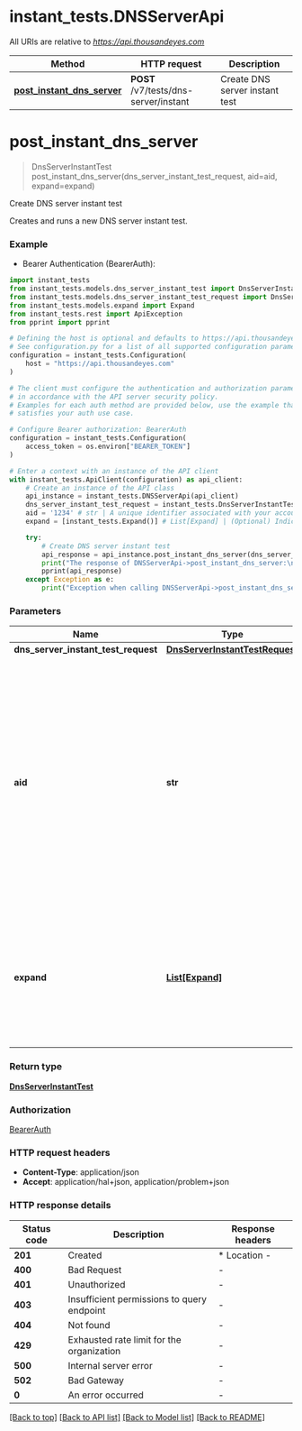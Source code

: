 # instant_tests.DNSServerApi

All URIs are relative to *https://api.thousandeyes.com*

Method | HTTP request | Description
------------- | ------------- | -------------
[**post_instant_dns_server**](DNSServerApi.md#post_instant_dns_server) | **POST** /v7/tests/dns-server/instant | Create DNS server instant test


# **post_instant_dns_server**
> DnsServerInstantTest post_instant_dns_server(dns_server_instant_test_request, aid=aid, expand=expand)

Create DNS server instant test

Creates and runs a new DNS server instant test.

### Example

* Bearer Authentication (BearerAuth):

```python
import instant_tests
from instant_tests.models.dns_server_instant_test import DnsServerInstantTest
from instant_tests.models.dns_server_instant_test_request import DnsServerInstantTestRequest
from instant_tests.models.expand import Expand
from instant_tests.rest import ApiException
from pprint import pprint

# Defining the host is optional and defaults to https://api.thousandeyes.com
# See configuration.py for a list of all supported configuration parameters.
configuration = instant_tests.Configuration(
    host = "https://api.thousandeyes.com"
)

# The client must configure the authentication and authorization parameters
# in accordance with the API server security policy.
# Examples for each auth method are provided below, use the example that
# satisfies your auth use case.

# Configure Bearer authorization: BearerAuth
configuration = instant_tests.Configuration(
    access_token = os.environ["BEARER_TOKEN"]
)

# Enter a context with an instance of the API client
with instant_tests.ApiClient(configuration) as api_client:
    # Create an instance of the API class
    api_instance = instant_tests.DNSServerApi(api_client)
    dns_server_instant_test_request = instant_tests.DnsServerInstantTestRequest() # DnsServerInstantTestRequest | 
    aid = '1234' # str | A unique identifier associated with your account group. You can retrieve your `AccountGroupId` from the `/account-groups` endpoint. Note that you must be assigned to the target account group. Specifying this parameter without being assigned to the target account group will result in an error response. (optional)
    expand = [instant_tests.Expand()] # List[Expand] | (Optional) Indicates if the test sub-resources should be expanded. Defaults to no expansion. To expand the `agents` sub-resource, use the query `?expand=agent`. (optional)

    try:
        # Create DNS server instant test
        api_response = api_instance.post_instant_dns_server(dns_server_instant_test_request, aid=aid, expand=expand)
        print("The response of DNSServerApi->post_instant_dns_server:\n")
        pprint(api_response)
    except Exception as e:
        print("Exception when calling DNSServerApi->post_instant_dns_server: %s\n" % e)
```



### Parameters


Name | Type | Description  | Notes
------------- | ------------- | ------------- | -------------
 **dns_server_instant_test_request** | [**DnsServerInstantTestRequest**](DnsServerInstantTestRequest.md)|  | 
 **aid** | **str**| A unique identifier associated with your account group. You can retrieve your &#x60;AccountGroupId&#x60; from the &#x60;/account-groups&#x60; endpoint. Note that you must be assigned to the target account group. Specifying this parameter without being assigned to the target account group will result in an error response. | [optional] 
 **expand** | [**List[Expand]**](Expand.md)| (Optional) Indicates if the test sub-resources should be expanded. Defaults to no expansion. To expand the &#x60;agents&#x60; sub-resource, use the query &#x60;?expand&#x3D;agent&#x60;. | [optional] 

### Return type

[**DnsServerInstantTest**](DnsServerInstantTest.md)

### Authorization

[BearerAuth](../README.md#BearerAuth)

### HTTP request headers

 - **Content-Type**: application/json
 - **Accept**: application/hal+json, application/problem+json

### HTTP response details

| Status code | Description | Response headers |
|-------------|-------------|------------------|
**201** | Created |  * Location -  <br>  |
**400** | Bad Request |  -  |
**401** | Unauthorized |  -  |
**403** | Insufficient permissions to query endpoint |  -  |
**404** | Not found |  -  |
**429** | Exhausted rate limit for the organization |  -  |
**500** | Internal server error |  -  |
**502** | Bad Gateway |  -  |
**0** | An error occurred |  -  |

[[Back to top]](#) [[Back to API list]](../README.md#documentation-for-api-endpoints) [[Back to Model list]](../README.md#documentation-for-models) [[Back to README]](../README.md)

